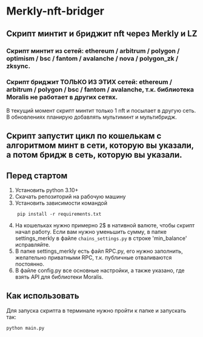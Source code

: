 # Merkly-nft-bridger
## Скрипт минтит и бриджит nft через Merkly и LZ
### Скрипт минтит из сетей: ethereum / arbitrum / polygon / optimism / bsc / fantom / avalanche / nova / polygon_zk / zksync.
### Скрипт бриджит ТОЛЬКО ИЗ ЭТИХ сетей: ethereum / arbitrum / polygon / bsc / fantom / avalanche, т.к. библиотека Moralis не работает в других сетях.

В текущий момент скрипт минтит только 1 nft и посылает в другую сеть. В обновлениях планирую добавлять мультиминт и мультибридж.

Скрипт запустит цикл по кошелькам с алгоритмом минт в сети, которую вы указали, а потом бридж в сеть, которую вы указали.
---
## Перед стартом ##

1. Установить python 3.10+
2. Скачать репозиторий на рабочую машину
3. Установить зависимости командой
```commandline
    pip install -r requirements.txt
```
4. На кошельках нужно примерно 2$ в нативной валюте, чтобы скрипт начал работу. Если вам нужно уменьшить сумму, в папке settings_merkly в файле ``chains_settings.py`` в строке 'min_balance' исправляйте.
5. В папке settings_merkly есть файл RPC.py, его нужно заполнить, желательно приватными RPC, т.к. публичные отваливаются постоянно.
6. В файле config.py все основные настройки, а также указано, где взять API для библиотеки Moralis.

## Как использовать ##

Для запуска скрипта в терминале нужно пройти к папке и запускать так:

  ```
  python main.py
  ```
